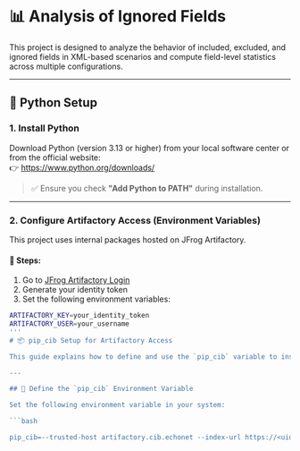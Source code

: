 # 📊 Analysis of Ignored Fields

This project is designed to analyze the behavior of included, excluded, and ignored fields in XML-based scenarios and compute field-level statistics across multiple configurations.

---

## 🐍 Python Setup

### 1. Install Python

Download Python (version 3.13 or higher) from your local software center or from the official website:  
👉 https://www.python.org/downloads/

> ✅ Ensure you check **"Add Python to PATH"** during installation.

---

### 2. Configure Artifactory Access (Environment Variables)

This project uses internal packages hosted on JFrog Artifactory.

#### 🔐 Steps:

1. Go to [JFrog Artifactory Login](https://artifactory.cib.echonet/ui/login/)
2. Generate your identity token
3. Set the following environment variables:

```bash
ARTIFACTORY_KEY=your_identity_token
ARTIFACTORY_USER=your_username
'''
# 📦 pip_cib Setup for Artifactory Access

This guide explains how to define and use the `pip_cib` variable to install Python packages from the internal Artifactory repository.

---

## 🔧 Define the `pip_cib` Environment Variable

Set the following environment variable in your system:

```bash

pip_cib=--trusted-host artifactory.cib.echonet --index-url https://<uid>:<key>@artifactory.cib.echonet/artifactory/api/pypi/pypi/simple
